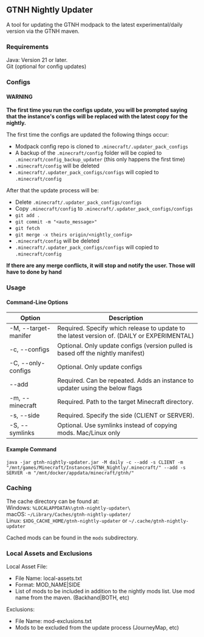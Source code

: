 
## GTNH Nightly Updater
A tool for updating the GTNH modpack to the latest experimental/daily version via the GTNH maven.

### Requirements
Java: Version 21 or later.  
Git (optional for config updates)

### Configs
#### WARNING
**The first time you run the configs update, you will be prompted saying that the instance's configs will be replaced with the latest copy for the nightly.**  

The first time the configs are updated the following things occur:
* Modpack config repo is cloned to `.minecraft/.updater_pack_configs`
* A backup of the `.minecraft/config` folder will be copied to `.minecraft/config_backup_updater` (this only happens the first time)
* `.minecraft/config` will be deleted
* `.minecraft/.updater_pack_configs/configs` will copied to `.minecraft/config`

After that the update process will be:
* Delete `.minecraft/.updater_pack_configs/configs`
* Copy `.minecraft/config` to `.minecraft/.updater_pack_configs/configs`
* `git add .`
* `git commit -m "<auto_message>"`
* `git fetch`
* `git merge -x theirs origin/<nightly_config>`
* `.minecraft/config` will be deleted
* `.minecraft/.updater_pack_configs/configs` will copied to `.minecraft/config`

**If there are any merge conflicts, it will stop and notify the user. Those will have to done by hand**


### Usage
#### Command-Line Options
|Option| Description                                                               |  
|---|---------------------------------------------------------------------------|
|-M, --target-manifer| Required. Specify which release to update to the latest version of. (DAILY or EXPERIMENTAL) |
|-c, --configs| Optional. Only update configs (version pulled is based off the nightly manifest) |
|-C, --only-configs| Optional. Only update configs |
|--add| Required. Can be repeated. Adds an instance to updater using the below flags                    |
|-m, --minecraft| Required. Path to the target Minecraft directory.                         
| -s, --side| Required. Specify the side (CLIENT or SERVER).                            |
|-S, --symlinks| Optional. Use symlinks instead of copying mods. Mac/Linux only            |  

#### Example Command

`java -jar gtnh-nightly-updater.jar -M daily -c --add -s CLIENT -m "/mnt/games/Minecraft/Instances/GTNH_Nightly/.minecraft/" --add -s SERVER -m "/mnt/docker/appdata/minecraft/gtnh/"`

### Caching
The cache directory can be found at:  
Windows: `%LOCALAPPDATA%\gtnh-nightly-updater\`  
macOS: `~/Library/Caches/gtnh-nightly-updater/`  
Linux: `$XDG_CACHE_HOME/gtnh-nightly-updater` or `~/.cache/gtnh-nightly-updater`  

Cached mods can be found in the `mods` subdirectory.

### Local Assets and Exclusions
Local Asset File:
- File Name: local-assets.txt
- Format: MOD_NAME|SIDE
- List of mods to be included in addition to the nightly mods list. Use mod name from the maven. (Backhand|BOTH, etc) 

Exclusions:  
- File Name: mod-exclusions.txt
- Mods to be excluded from the update process (JourneyMap, etc)
